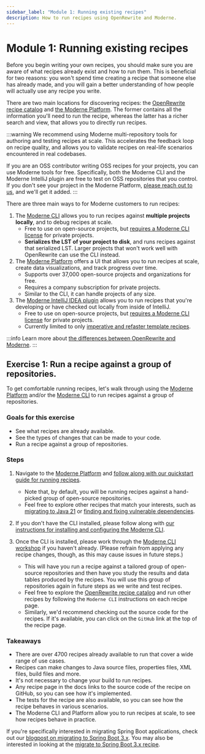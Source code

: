 ```yaml
---
sidebar_label: "Module 1: Running existing recipes"
description: How to run recipes using OpenRewrite and Moderne.
---
```


# Module 1: Running existing recipes

Before you begin writing your own recipes, you should make sure you are aware of what recipes already exist and how to run them. This is beneficial for two reasons: you won't spend time creating a recipe that someone else has already made, and you will gain a better understanding of how people will actually use any recipe you write.

There are two main locations for discovering recipes: the [OpenRewrite recipe catalog](https://docs.openrewrite.org/recipes) and [the Moderne Platform](https://app.moderne.io/marketplace). The former contains all the information you'll need to run the recipe, whereas the latter has a richer search and view, that allows you to directly run recipes.

:::warning
We recommend using Moderne multi-repository tools for authoring and testing recipes at scale. This accelerates the feedback loop on recipe quality, and allows you to validate recipes on real-life scenarios encountered in real codebases.

If you are an OSS contributor writing OSS recipes for your projects, you can use Moderne tools for free. Specifically, both the Moderne CLI and the Moderne IntelliJ plugin are free to test on OSS repositories that you control. If you don't see your project in the Moderne Platform, [please reach out to us](mailto:support@moderne.io), and we'll get it added.
:::

There are three main ways to for Moderne customers to run recipes:

1. The [Moderne CLI](../../user-documentation/moderne-cli/getting-started/cli-intro.md) allows you to run recipes against **multiple projects locally**, and to debug recipes at scale.
   * Free to use on open-source projects, but [requires a Moderne CLI license](../../user-documentation/moderne-cli/getting-started/moderne-cli-license.md) for private projects.
   * **Serializes the LST of your project to disk**, and runs recipes against that serialized LST. Larger projects that won't work well with OpenRewrite can use the CLI instead.
2. The [Moderne Platform](https://app.moderne.io/marketplace) offers a UI that allows you to run recipes at scale, create data visualizations, and track progress over time.
   * Supports over 37,000 open-source projects and organizations for free.
   * Requires a company subscription for private projects.
   * Similar to the CLI, it can handle projects of any size.
3. The [Moderne IntelliJ IDEA plugin](../../user-documentation/moderne-ide-integration/how-to-guides/moderne-plugin-install.md) allows you to run recipes that you're developing or have checked out locally from inside of IntelliJ.
   * Free to use on open-source projects, but [requires a Moderne CLI license](../../user-documentation/moderne-cli/getting-started/moderne-cli-license.md) for private projects.
   * Currently limited to only [imperative and refaster template recipes](https://docs.openrewrite.org/authoring-recipes/types-of-recipes).

:::info
Learn more about [the differences between OpenRewrite and Moderne](https://docs.openrewrite.org/#refactoring-at-scale-with-moderne).
:::

## Exercise 1: Run a recipe against a group of repositories.

To get comfortable running recipes, let's walk through using the [Moderne Platform](https://app.moderne.io/marketplace) and/or the [Moderne CLI](../../user-documentation/moderne-cli/getting-started/cli-intro.md) to run recipes against a group of repositories.

### Goals for this exercise

* See what recipes are already available.
* See the types of changes that can be made to your code.
* Run a recipe against a group of repositories.

### Steps

1. Navigate to the [Moderne Platform](https://app.moderne.io/marketplace) and [follow along with our quickstart guide for running recipes](../../user-documentation/moderne-platform/getting-started/running-your-first-recipe.md).
   * Note that, by default, you will be running recipes against a hand-picked group of open-source repositories.
   * Feel free to explore other recipes that match your interests, such as [migrating to Java 21](https://app.moderne.io/recipes/org.openrewrite.java.migrate.UpgradeToJava21) or [finding and fixing vulnerable dependencies](https://app.moderne.io/recipes/org.openrewrite.java.dependencies.DependencyVulnerabilityCheck).
 
2. If you don't have the CLI installed, please follow along with [our instructions for installing and configuring the Moderne CLI](../../user-documentation/moderne-cli/getting-started/cli-intro.md#installation-and-configuration).
3. Once the CLI is installed, please work through the [Moderne CLI workshop](../../user-documentation/moderne-cli/getting-started/moderne-cli-workshop.md) if you haven't already. (Please refrain from applying any recipe changes, though, as this may cause issues in future steps.)
   * This will have you run a recipe against a tailored group of open-source repositories and then have you study the results and data tables produced by the recipes. You will use this group of repositories again in future steps as we write and test recipes.
   * Feel free to explore the [OpenRewrite recipe catalog](https://docs.openrewrite.org/recipes) and run other recipes by following the `Moderne CLI` instructions on each recipe page.
   * Similarly, we'd recommend checking out the source code for the recipes. If it's available, you can click on the `GitHub` link at the top of the recipe page.

### Takeaways

* There are over 4700 recipes already available to run that cover a wide range of use cases.
* Recipes can make changes to Java source files, properties files, XML files, build files and more.
* It's not necessary to change your build to run recipes.
* Any recipe page in the docs links to the source code of the recipe on GitHub, so you can see how it's implemented.
* The tests for the recipe are also available, so you can see how the recipe behaves in various scenarios.
* The Moderne CLI and Platform allow you to run recipes at scale, to see how recipes behave in practice.

If you're specifically interested in migrating Spring Boot applications, check out our [blogpost on migrating to Spring Boot 3.x](https://www.moderne.io/blog/speed-your-spring-boot-3-0-migration). You may also be interested in looking at the [migrate to Spring Boot 3.x recipe](https://docs.openrewrite.org/recipes/java/spring/boot3/springboot3bestpractices).
